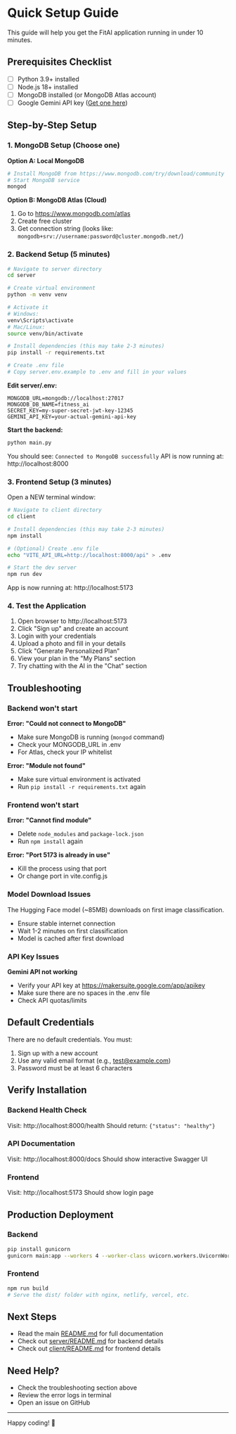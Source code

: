 # Quick Setup Guide

This guide will help you get the FitAI application running in under 10 minutes.

## Prerequisites Checklist

- [ ] Python 3.9+ installed
- [ ] Node.js 18+ installed
- [ ] MongoDB installed (or MongoDB Atlas account)
- [ ] Google Gemini API key ([Get one here](https://makersuite.google.com/app/apikey))

## Step-by-Step Setup

### 1. MongoDB Setup (Choose one)

**Option A: Local MongoDB**
```bash
# Install MongoDB from https://www.mongodb.com/try/download/community
# Start MongoDB service
mongod
```

**Option B: MongoDB Atlas (Cloud)**
1. Go to https://www.mongodb.com/atlas
2. Create free cluster
3. Get connection string (looks like: `mongodb+srv://username:password@cluster.mongodb.net/`)

### 2. Backend Setup (5 minutes)

```bash
# Navigate to server directory
cd server

# Create virtual environment
python -m venv venv

# Activate it
# Windows:
venv\Scripts\activate
# Mac/Linux:
source venv/bin/activate

# Install dependencies (this may take 2-3 minutes)
pip install -r requirements.txt

# Create .env file
# Copy server.env.example to .env and fill in your values
```

**Edit server/.env:**
```env
MONGODB_URL=mongodb://localhost:27017
MONGODB_DB_NAME=fitness_ai
SECRET_KEY=my-super-secret-jwt-key-12345
GEMINI_API_KEY=your-actual-gemini-api-key
```

**Start the backend:**
```bash
python main.py
```

You should see: `Connected to MongoDB successfully`
API is now running at: http://localhost:8000

### 3. Frontend Setup (3 minutes)

Open a NEW terminal window:

```bash
# Navigate to client directory
cd client

# Install dependencies (this may take 2-3 minutes)
npm install

# (Optional) Create .env file
echo "VITE_API_URL=http://localhost:8000/api" > .env

# Start the dev server
npm run dev
```

App is now running at: http://localhost:5173

### 4. Test the Application

1. Open browser to http://localhost:5173
2. Click "Sign up" and create an account
3. Login with your credentials
4. Upload a photo and fill in your details
5. Click "Generate Personalized Plan"
6. View your plan in the "My Plans" section
7. Try chatting with the AI in the "Chat" section

## Troubleshooting

### Backend won't start

**Error: "Could not connect to MongoDB"**
- Make sure MongoDB is running (`mongod` command)
- Check your MONGODB_URL in .env
- For Atlas, check your IP whitelist

**Error: "Module not found"**
- Make sure virtual environment is activated
- Run `pip install -r requirements.txt` again

### Frontend won't start

**Error: "Cannot find module"**
- Delete `node_modules` and `package-lock.json`
- Run `npm install` again

**Error: "Port 5173 is already in use"**
- Kill the process using that port
- Or change port in vite.config.js

### Model Download Issues

The Hugging Face model (~85MB) downloads on first image classification.
- Ensure stable internet connection
- Wait 1-2 minutes on first classification
- Model is cached after first download

### API Key Issues

**Gemini API not working**
- Verify your API key at https://makersuite.google.com/app/apikey
- Make sure there are no spaces in the .env file
- Check API quotas/limits

## Default Credentials

There are no default credentials. You must:
1. Sign up with a new account
2. Use any valid email format (e.g., test@example.com)
3. Password must be at least 6 characters

## Verify Installation

### Backend Health Check
Visit: http://localhost:8000/health
Should return: `{"status": "healthy"}`

### API Documentation
Visit: http://localhost:8000/docs
Should show interactive Swagger UI

### Frontend
Visit: http://localhost:5173
Should show login page

## Production Deployment

### Backend
```bash
pip install gunicorn
gunicorn main:app --workers 4 --worker-class uvicorn.workers.UvicornWorker --bind 0.0.0.0:8000
```

### Frontend
```bash
npm run build
# Serve the dist/ folder with nginx, netlify, vercel, etc.
```

## Next Steps

- Read the main [README.md](README.md) for full documentation
- Check out [server/README.md](server/README.md) for backend details
- Check out [client/README.md](client/README.md) for frontend details

## Need Help?

- Check the troubleshooting section above
- Review the error logs in terminal
- Open an issue on GitHub

---

Happy coding! 💪

